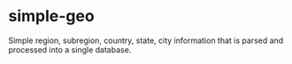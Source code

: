 # simple-geo
Simple region, subregion, country, state, city information that is parsed and processed into a single database.
